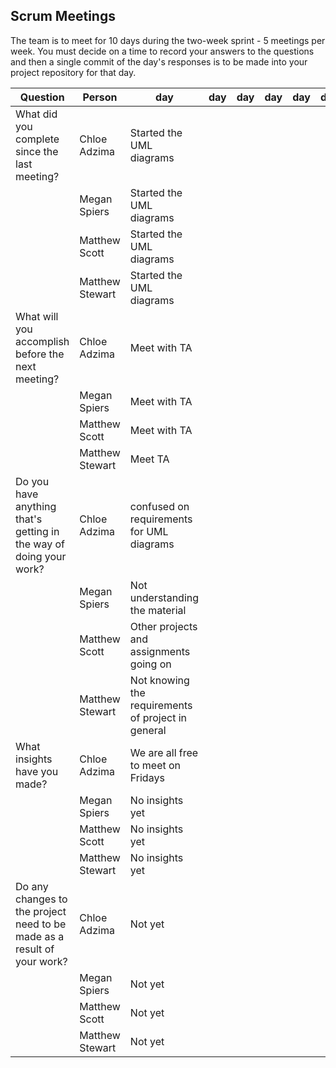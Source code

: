 ## Scrum Meetings
The team is to meet for 10 days during the two-week sprint - 5 meetings per week. You must decide on a time to record your answers to the questions and then a single commit of the day's responses is to be made into your project repository for that day.

Question    |          Person                                             | day | day | day | day | day | day | day |day | day | day |
------------|---------------------------------------------------------------------|-----|-----|-----|-----|-----|-----|-----|----|-----|-----|                                                              
| What did you complete since the last meeting? | Chloe Adzima| Started the UML diagrams 
|            | Megan Spiers| Started the UML diagrams
|            | Matthew Scott |   Started the UML diagrams
|            | Matthew Stewart | Started the UML diagrams
| What will you accomplish before the next meeting? | Chloe Adzima | Meet with TA
|            | Megan Spiers |   Meet with TA
|            | Matthew Scott |   Meet with TA
|            | Matthew Stewart | Meet TA
| Do you have anything that's getting in the way of doing your work? | Chloe Adzima | confused on requirements for UML diagrams
|            | Megan Spiers |   Not understanding the material
|            | Matthew Scott |   Other projects and assignments going on
|            | Matthew Stewart | Not knowing the requirements of project in general
| What insights have you made? |Chloe Adzima | We are all free to meet on Fridays
|            | Megan Spiers |   No insights yet
|            | Matthew Scott |   No insights yet
|            | Matthew Stewart | No insights yet
| Do any changes to the project need to be made as a result of your work? |Chloe Adzima | Not yet
|            | Megan Spiers |   Not yet
|            | Matthew Scott |   Not yet
|            | Matthew Stewart | Not yet

